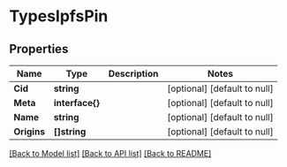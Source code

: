 # TypesIpfsPin

## Properties
Name | Type | Description | Notes
------------ | ------------- | ------------- | -------------
**Cid** | **string** |  | [optional] [default to null]
**Meta** | **interface{}** |  | [optional] [default to null]
**Name** | **string** |  | [optional] [default to null]
**Origins** | **[]string** |  | [optional] [default to null]

[[Back to Model list]](../README.md#documentation-for-models) [[Back to API list]](../README.md#documentation-for-api-endpoints) [[Back to README]](../README.md)


